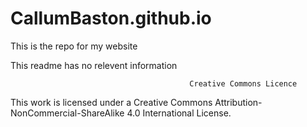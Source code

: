 # CallumBaston.github.io
This is the repo for my website

This readme has no relevent information

                                            Creative Commons Licence
  This work is licensed under a Creative Commons Attribution-NonCommercial-ShareAlike 4.0 International License.
